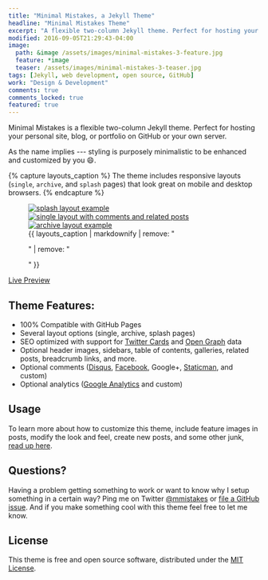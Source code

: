 ```yaml
---
title: "Minimal Mistakes, a Jekyll Theme"
headline: "Minimal Mistakes Theme"
excerpt: "A flexible two-column Jekyll theme. Perfect for hosting your personal site, blog, or portfolio on GitHub or your own server."
modified: 2016-09-05T21:29:43-04:00
image: 
  path: &image /assets/images/minimal-mistakes-3-feature.jpg
  feature: *image
  teaser: /assets/images/minimal-mistakes-3-teaser.jpg
tags: [Jekyll, web development, open source, GitHub]
work: "Design & Development"
comments: true
comments_locked: true
featured: true
---
```


Minimal Mistakes is a flexible two-column Jekyll theme. Perfect for hosting your personal site, blog, or portfolio on GitHub or your own server. 

As the name implies --- styling is purposely minimalistic to be enhanced and customized by you :smile:.

{% capture layouts_caption %}
The theme includes responsive layouts (`single`, `archive`, and `splash` pages) that look great on mobile and desktop browsers.
{% endcapture %}

<figure class="third">
  <a href="{{ site.url }}/assets/images/mm-layout-splash.png"><img src="{{ site.url }}/assets/images/mm-layout-splash.png" alt="splash layout example"></a>
  <a href="{{ site.url }}/assets/images/mm-layout-single-meta.png"><img src="{{ site.url }}/assets/images/mm-layout-single-meta.png" alt="single layout with comments and related posts"></a>
  <a href="{{ site.url }}/assets/images/mm-layout-archive.png"><img src="{{ site.url }}/assets/images/mm-layout-archive.png" alt="archive layout example"></a>
  <figcaption>{{ layouts_caption | markdownify | remove: "<p>" | remove: "</p>" }}</figcaption>
</figure>

<p markdown="0">
  <a href="https://mmistakes.github.io/minimal-mistakes/" onclick="ga('send', 'event', 'link', 'click', 'Preview Minimal Mistakes');" class="btn">Live Preview</a>
</p>

## Theme Features:

- 100% Compatible with GitHub Pages
- Several layout options (single, archive, splash pages)
- SEO optimized with support for [Twitter Cards](https://dev.twitter.com/cards/overview) and [Open Graph](http://ogp.me/) data
- Optional header images, sidebars, table of contents, galleries, related posts, breadcrumb links, and more.
- Optional comments ([Disqus](https://disqus.com/), [Facebook](https://developers.facebook.com/docs/plugins/comments), Google+, [Staticman](https://staticman.net/), and custom)
- Optional analytics ([Google Analytics](https://www.google.com/analytics/) and custom)

## Usage

To learn more about how to customize this theme, include feature images in posts, modify the look and feel, create new posts, and some other junk, [read up here](https://mmistakes.github.io/minimal-mistakes/docs/quick-start-guide/).

## Questions?

Having a problem getting something to work or want to know why I setup something in a certain way? Ping me on Twitter [@mmistakes](http://twitter.com/mmistakes) or [file a GitHub issue](https://github.com/mmistakes/minimal-mistakes/issues/new). And if you make something cool with this theme feel free to let me know.

## License

This theme is free and open source software, distributed under the [MIT License](https://github.com/mmistakes/minimal-mistakes/blob/master/LICENSE).
